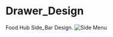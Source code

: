 # Drawer_Design
Food Hub Side_Bar Design.
![Side Menu](https://github.com/user-attachments/assets/ec1b2f03-9d77-4a40-9f26-0d27420a1729)
